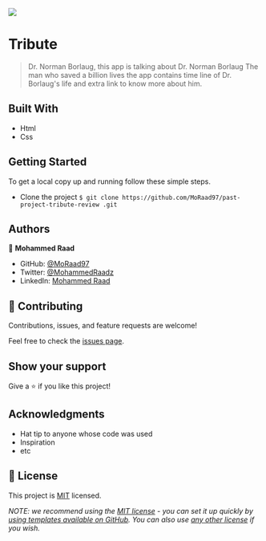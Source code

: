 ![](https://img.shields.io/badge/Microverse-blueviolet)

# Tribute

> Dr. Norman Borlaug, this app is talking about Dr. Norman Borlaug The man who saved a billion lives the app contains time line of Dr. Borlaug's life and extra link to know more about him.


## Built With

- Html
- Css

## Getting Started

To get a local copy up and running follow these simple steps.

- Clone the project `$ git clone https://github.com/MoRaad97/past-project-tribute-review
.git`

## Authors

👤 **Mohammed Raad**

- GitHub: [@MoRaad97](https://github.com/MoRaad97)
- Twitter: [@MohammedRaadz](https://twitter.com/MohammedRaadz)
- LinkedIn: [Mohammed Raad](linkedin.com/in/mohammed-raad-600176210)

## 🤝 Contributing

Contributions, issues, and feature requests are welcome!

Feel free to check the [issues page](../../issues/).

## Show your support

Give a ⭐️ if you like this project!

## Acknowledgments

- Hat tip to anyone whose code was used
- Inspiration
- etc

## 📝 License

This project is [MIT](./LICENSE) licensed.

_NOTE: we recommend using the [MIT license](https://choosealicense.com/licenses/mit/) - you can set it up quickly by [using templates available on GitHub](https://docs.github.com/en/communities/setting-up-your-project-for-healthy-contributions/adding-a-license-to-a-repository). You can also use [any other license](https://choosealicense.com/licenses/) if you wish._
